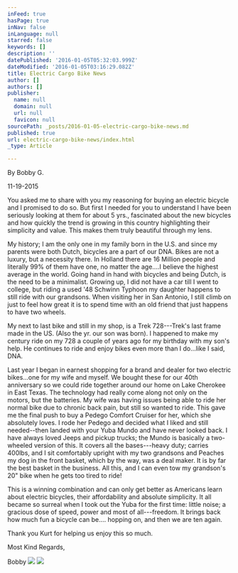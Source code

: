 ```yaml
---
inFeed: true
hasPage: true
inNav: false
inLanguage: null
starred: false
keywords: []
description: ''
datePublished: '2016-01-05T05:32:03.999Z'
dateModified: '2016-01-05T03:16:29.082Z'
title: Electric Cargo Bike News
author: []
authors: []
publisher:
  name: null
  domain: null
  url: null
  favicon: null
sourcePath: _posts/2016-01-05-electric-cargo-bike-news.md
published: true
url: electric-cargo-bike-news/index.html
_type: Article

---
```

By Bobby G.

11-19-2015

You asked me to share with you my reasoning for buying an electric 
bicycle and I promised to do so. But first I needed for you to 
understand I have been seriously looking at them for about 5 yrs., 
fascinated about the new bicycles and how quickly the trend is growing 
in this country highlighting their simplicity and value.  This makes 
them truly beautiful through my lens.

My history; I am the only one in my family born in the U.S. and since
my parents were both Dutch, bicycles are a part of our DNA. Bikes are 
not a luxury, but a necessity there.  In Holland there are 16 Million 
people and literally 99% of them have one, no matter the age....I believe 
the highest average in the world. Going hand in hand with bicycles and 
being Dutch, is the need to be a minimalist.  Growing up, I did not have
a car till I went to college, but riding a used '48 Schwinn Typhoon my 
daughter happens to still ride with our grandsons. When visiting her 
in San Antonio, I still climb on just to feel how great it is to spend 
time with an old friend that just happens to have two wheels.

My next to last bike and still in my shop, is a Trek 728---Trek's last 
frame made in the US. (Also the yr. our son was born). I happened to 
make my century ride on my 728 a couple of years ago for my birthday 
with my son's help. He continues to ride and enjoy bikes even more than I
do...like I said, DNA.

Last year I began in earnest shopping for a brand and dealer for two 
electric bikes...one for my wife and myself. We bought these for our 40th
anniversary so we could ride together around our home on Lake Cherokee 
in East Texas. The technology had really come along not only on the 
motors, but the batteries. My wife was having issues being able to ride 
her normal bike due to chronic back pain, but still so wanted to ride. 
This gave me the final push to buy a Pedego Comfort Cruiser for her, 
which she absolutely loves.  I rode her Pedego and decided what I liked 
and still needed--then landed with your Yuba Mundo and have never looked
back. I have always loved Jeeps and pickup trucks; the Mundo is 
basically a two-wheeled version of this. It covers all the bases---heavy
duty; carries 400lbs, and I sit comfortably upright with my two 
grandsons and Peaches my dog in the front basket, which by the way, was a
deal maker.  It is by far the best basket in the business.  All this, 
and I can even tow my grandson's 20" bike when he gets too tired to 
ride!

This is a winning combination and can only get better as Americans 
learn about electric bicycles, their affordability and absolute 
simplicity. It all became so surreal when I took out the Yuba for the 
first time: little noise; a gracious dose of speed, power and most of 
all---freedom.    It brings back how much fun a bicycle can be.... hopping
on, and then we are ten again.

Thank you Kurt for helping us enjoy this so much.

Most Kind Regards,

Bobby  ![](https://the-grid-user-content.s3-us-west-2.amazonaws.com/b80be6d3-29b0-40ee-b295-efc7e6c6ba85.png)
![](https://the-grid-user-content.s3-us-west-2.amazonaws.com/2c04ca2c-53ee-49d2-b301-e785416684ad.jpg)